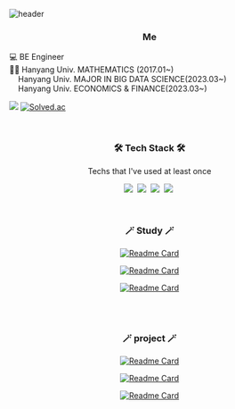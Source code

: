  ![header](https://capsule-render.vercel.app/api?type=cylinder&color=gradient&height=300&section=header%20render&fontSize=90&text=KangminLee)
 
<h3 align="center"> Me </h3>
<p align="center">

💻 BE Engineer   
👩‍🎓 Hanyang Univ. MATHEMATICS (2017.01~)  
&nbsp; &nbsp;  Hanyang Univ. MAJOR IN BIG DATA SCIENCE(2023.03~)  
&nbsp; &nbsp;  Hanyang Univ. ECONOMICS & FINANCE(2023.03~)
   
<a href="mailto:ryutot1@naver.com"><img src="https://img.shields.io/badge/Gmail-d14836?style=flat-square&logo=Gmail&logoColor=white&link=ryutot1@naver.com"/></a>
[![Solved.ac](http://mazassumnida.wtf/api/mini/generate_badge?boj=qutxzzz297)](https://solved.ac/profile/qutxzzz297)


</p>
<br>

<h3 align="center">🛠 Tech Stack 🛠</h3>

<p align="center"> Techs that I've used at least once </p>

<p align="center">
  <img src="https://img.shields.io/badge/Python-3766AB?style=flat-square&logo=Python&logoColor=white"/></a>&nbsp 
  <img src="https://img.shields.io/badge/C++-00599C?style=flat-square&logo=C%2B%2B&logoColor=white"/></a>&nbsp 
  <img src="https://img.shields.io/badge/-SAS-lightgrey"/></a>&nbsp 
  <img src="https://img.shields.io/badge/-MATLAB-blue"/></a>&nbsp
</p>

<br>

<h3 align="center">🪄 Study 🪄</h3>

<div align="center" style="text-align:center">

[![Readme Card](https://github-readme-stats.vercel.app/api/pin/?username=km0313&repo=study&show_owner=true)](https://github.com/km0313/study)
 
[![Readme Card](https://github-readme-stats.vercel.app/api/pin/?username=km0313&repo=quantopian&show_owner=true)](https://github.com/km0313/quantopian)
 
[![Readme Card](https://github-readme-stats.vercel.app/api/pin/?username=km0313&repo=Beakjoon&show_owner=true)](https://github.com/km0313/Beakjoon)

</div>
  
<br>
<br>

<h3 align="center">🪄 project 🪄</h3>

<div align="center" style="text-align:center">

[![Readme Card](https://github-readme-stats.vercel.app/api/pin/?username=Bull-or-Bear-Upbit-Market-Prediction&BoB-Upbitapi&show_owner=true)](https://github.com/Bull-or-Bear-Upbit-Market-Prediction/BoB-Upbitapi)
 
[![Readme Card](https://github-readme-stats.vercel.app/api/pin/?username=km0313&repo=quantopian&show_owner=true)](https://github.com/km0313/quantopian)
 
[![Readme Card](https://github-readme-stats.vercel.app/api/pin/?username=km0313&repo=Beakjoon&show_owner=true)](https://github.com/km0313/Beakjoon)

</div>
  
<br>
